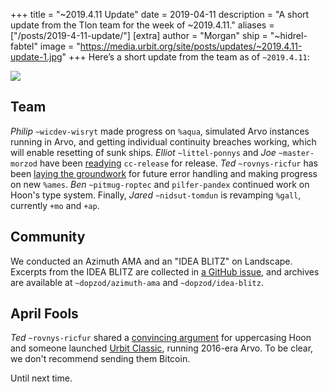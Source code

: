 +++
title = "~2019.4.11 Update"
date = 2019-04-11
description = "A short update from the Tlon team for the week of ~2019.4.11."
aliases = ["/posts/2019-4-11-update/"]
[extra]
author = "Morgan"
ship = "~hidrel-fabtel"
image = "https://media.urbit.org/site/posts/updates/~2019.4.11-update-1.jpg"
+++
Here’s a short update from the team as of `~2019.4.11`:

![](https://media.urbit.org/site/posts/updates/~2019.4.11-update-1.jpg)

## Team

*Philip* `~wicdev-wisryt` made progress on `%aqua`, simulated Arvo instances running in Arvo, and getting individual continuity breaches working, which will enable resetting of sunk ships. *Elliot* `~littel-ponnys` and *Joe* `~master-morzod` have been [readying](https://github.com/urbit/urbit/pull/1232) `cc-release` for release. *Ted* `~rovnys-ricfur` has been [laying the groundwork](https://github.com/urbit/arvo/pull/1135) for future error handling and making progress on new `%ames`. *Ben* `~pitmug-roptec` and `pilfer-pandex` continued work on Hoon's type system. Finally, *Jared* `~nidsut-tomdun` is revamping `%gall`, currently `+mo` and `+ap`.

## Community

We conducted an Azimuth AMA and an "IDEA BLITZ" on Landscape. Excerpts from the IDEA BLITZ are collected in [a GitHub issue](https://github.com/urbit/proposals/issues/4), and archives are available at `~dopzod/azimuth-ama` and `~dopzod/idea-blitz`.

## April Fools

*Ted* `~rovnys-ricfur` shared a [convincing argument](https://github.com/urbit/arvo/pull/1129) for uppercasing Hoon and someone launched [Urbit Classic](http://urbit-classic.org/), running 2016-era Arvo. To be clear, we don't recommend sending them Bitcoin.

Until next time.